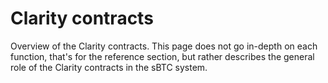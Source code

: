 # Clarity contracts

Overview of the Clarity contracts. This page does not go in-depth on each function, that's for the reference section, but rather describes the general role of the Clarity contracts in the sBTC system.
